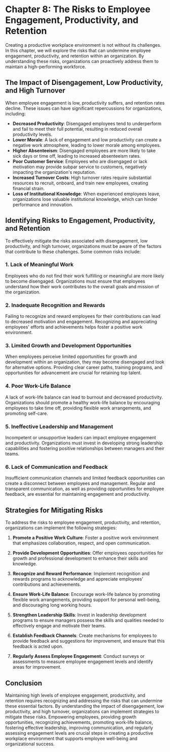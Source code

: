 Chapter 8: The Risks to Employee Engagement, Productivity, and Retention
========================================================================

Creating a productive workplace environment is not without its challenges. In this chapter, we will explore the risks that can undermine employee engagement, productivity, and retention within an organization. By understanding these risks, organizations can proactively address them to maintain a high-performing workforce.

The Impact of Disengagement, Low Productivity, and High Turnover
----------------------------------------------------------------

When employee engagement is low, productivity suffers, and retention rates decline. These issues can have significant repercussions for organizations, including:

* **Decreased Productivity**: Disengaged employees tend to underperform and fail to meet their full potential, resulting in reduced overall productivity levels.
* **Lower Morale**: A lack of engagement and low productivity can create a negative work atmosphere, leading to lower morale among employees.
* **Higher Absenteeism**: Disengaged employees are more likely to take sick days or time off, leading to increased absenteeism rates.
* **Poor Customer Service**: Employees who are disengaged or lack motivation may provide subpar service to customers, negatively impacting the organization's reputation.
* **Increased Turnover Costs**: High turnover rates require substantial resources to recruit, onboard, and train new employees, creating financial strain.
* **Loss of Institutional Knowledge**: When experienced employees leave, organizations lose valuable institutional knowledge, which can hinder performance and innovation.

Identifying Risks to Engagement, Productivity, and Retention
------------------------------------------------------------

To effectively mitigate the risks associated with disengagement, low productivity, and high turnover, organizations must be aware of the factors that contribute to these challenges. Some common risks include:

### 1. **Lack of Meaningful Work**

Employees who do not find their work fulfilling or meaningful are more likely to become disengaged. Organizations must ensure that employees understand how their work contributes to the overall goals and mission of the organization.

### 2. **Inadequate Recognition and Rewards**

Failing to recognize and reward employees for their contributions can lead to decreased motivation and engagement. Recognizing and appreciating employees' efforts and achievements helps foster a positive work environment.

### 3. **Limited Growth and Development Opportunities**

When employees perceive limited opportunities for growth and development within an organization, they may become disengaged and look for alternative options. Providing clear career paths, training programs, and opportunities for advancement are crucial for retaining top talent.

### 4. **Poor Work-Life Balance**

A lack of work-life balance can lead to burnout and decreased productivity. Organizations should promote a healthy work-life balance by encouraging employees to take time off, providing flexible work arrangements, and promoting self-care.

### 5. **Ineffective Leadership and Management**

Incompetent or unsupportive leaders can impact employee engagement and productivity. Organizations must invest in developing strong leadership capabilities and fostering positive relationships between managers and their teams.

### 6. **Lack of Communication and Feedback**

Insufficient communication channels and limited feedback opportunities can create a disconnect between employees and management. Regular and transparent communication, as well as providing opportunities for employee feedback, are essential for maintaining engagement and productivity.

Strategies for Mitigating Risks
-------------------------------

To address the risks to employee engagement, productivity, and retention, organizations can implement the following strategies:

1. **Promote a Positive Work Culture**: Foster a positive work environment that emphasizes collaboration, respect, and open communication.

2. **Provide Development Opportunities**: Offer employees opportunities for growth and professional development to enhance their skills and knowledge.

3. **Recognize and Reward Performance**: Implement recognition and rewards programs to acknowledge and appreciate employees' contributions and achievements.

4. **Ensure Work-Life Balance**: Encourage work-life balance by promoting flexible work arrangements, providing support for personal well-being, and discouraging long working hours.

5. **Strengthen Leadership Skills**: Invest in leadership development programs to ensure managers possess the skills and qualities needed to effectively engage and motivate their teams.

6. **Establish Feedback Channels**: Create mechanisms for employees to provide feedback and suggestions for improvement, and ensure that this feedback is acted upon.

7. **Regularly Assess Employee Engagement**: Conduct surveys or assessments to measure employee engagement levels and identify areas for improvement.

Conclusion
----------

Maintaining high levels of employee engagement, productivity, and retention requires recognizing and addressing the risks that can undermine these essential factors. By understanding the impact of disengagement, low productivity, and high turnover, organizations can implement strategies to mitigate these risks. Empowering employees, providing growth opportunities, recognizing achievements, promoting work-life balance, fostering effective leadership, improving communication, and regularly assessing engagement levels are crucial steps in creating a productive workplace environment that supports employee well-being and organizational success.

